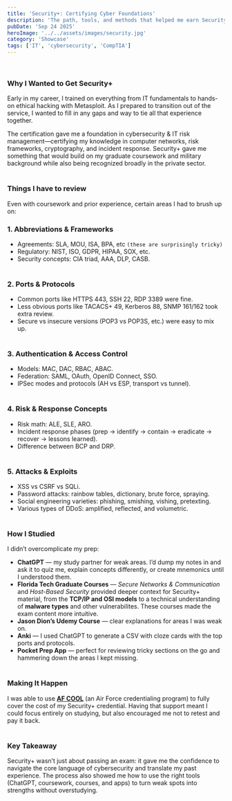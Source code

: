 ```yaml
---
title: 'Security+: Certifying Cyber Foundations'
description: 'The path, tools, and methods that helped me earn Security+.'
pubDate: 'Sep 24 2025'
heroImage: '../../assets/images/security.jpg'
category: 'Showcase'
tags: ['IT', 'cybersecurity', 'CompTIA']
---
```

<br>


### Why I Wanted to Get Security+  

Early in my career, I trained on everything from IT fundamentals to hands-on ethical hacking with Metasploit. As I prepared to transition out of the service, I wanted to fill in any gaps and way to tie all that experience together.   

The certification gave me a foundation in cybersecurity & IT risk management—certifying my knowledge in computer networks, risk frameworks, cryptography, and incident response. Security+ gave me something that would build on my graduate coursework and military background while also being recognized broadly in the private sector. <br><br>


### Things I have to review

Even with coursework and prior experience, certain areas I had to brush up on:

### 1. Abbreviations & Frameworks
- Agreements: SLA, MOU, ISA, BPA, etc `(these are surprisingly tricky)`
- Regulatory: NIST, ISO, GDPR, HIPAA, SOX, etc.
- Security concepts: CIA triad, AAA, DLP, CASB.  <br><br>

### 2. Ports & Protocols
- Common ports like HTTPS 443, SSH 22, RDP 3389 were fine.  
- Less obvious ports like TACACS+ 49, Kerberos 88, SNMP 161/162 took extra review.  
- Secure vs insecure versions (POP3 vs POP3S, etc.) were easy to mix up.  <br><br>

### 3. Authentication & Access Control
- Models: MAC, DAC, RBAC, ABAC.  
- Federation: SAML, OAuth, OpenID Connect, SSO.  
- IPSec modes and protocols (AH vs ESP, transport vs tunnel).  <br><br>

### 4. Risk & Response Concepts
- Risk math: ALE, SLE, ARO.  
- Incident response phases (prep → identify → contain → eradicate → recover → lessons learned).  
- Difference between BCP and DRP.  <br><br>

### 5. Attacks & Exploits
- XSS vs CSRF vs SQLi.  
- Password attacks: rainbow tables, dictionary, brute force, spraying.  
- Social engineering varieties: phishing, smishing, vishing, pretexting.  
- Various types of DDoS: amplified, reflected, and volumetric.  <br><br>


### How I Studied  

I didn’t overcomplicate my prep:

- **ChatGPT** — my study partner for weak areas. I’d dump my notes in and ask it to quiz me, explain concepts differently, or create mnemonics until I understood them.  
- **Florida Tech Graduate Courses** — *Secure Networks & Communication* and *Host-Based Security* provided deeper context for Security+ material, from the **TCP/IP and OSI models** to a technical understanding of **malware types** and other vulnerabilites. These courses made the exam content more intuitive.  
- **Jason Dion’s Udemy Course** — clear explanations for areas I was weak on.
- **Anki** — I used ChatGPT to generate a CSV with cloze cards with the top ports and protocols.
- **Pocket Prep App** — perfect for reviewing tricky sections on the go and hammering down the areas I kept missing.  <br><br>


### Making It Happen  

I was able to use **[AF COOL](https://myairforcebenefits.us.af.mil/Benefit-Library/Federal-Benefits/Air-Force-Credentialing-Opportunities-On-Line-(AF-COOL)?serv=26)** (an Air Force credentialing program) to fully cover the cost of my Security+ credential. Having that support meant I could focus entirely on studying, but also encouraged me not to retest and pay it back.<br><br>

 
### Key Takeaway  

Security+ wasn’t just about passing an exam: it gave me the confidence to navigate the core language of cybersecurity and translate my past experience. The process also showed me how to use the right tools (ChatGPT, coursework, courses, and apps) to turn weak spots into strengths without overstudying.
